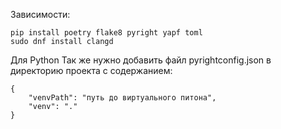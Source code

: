 Зависимости:  
```
pip install poetry flake8 pyright yapf toml
sudo dnf install clangd
```
Для Python
Так же нужно добавить файл pyrightconfig.json в директорию проекта с содержанием:
```
{
    "venvPath": "путь до виртуального питона",
    "venv": "."
}
```
